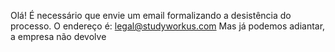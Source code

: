 Olá! É necessário que envie um email formalizando a desistência do processo. O endereço é: legal@studyworkus.com
Mas já podemos adiantar, a empresa não devolve 